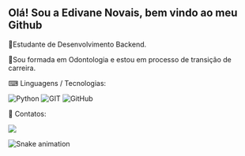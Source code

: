 ## Olá! Sou a Edivane Novais, bem vindo ao meu Github

📗Estudante de Desenvolvimento Backend.

📝Sou formada em Odontologia e estou em processo de transição de carreira.


⌨ Linguagens / Tecnologias:

![Python](https://img.shields.io/badge/Python-3776AB?style=for-the-badge&logo=python&logoColor=white)
![GIT](https://img.shields.io/badge/GIT-E44C30?style=for-the-badge&logo=git&logoColor=white)
![GitHub](https://img.shields.io/badge/GitHub-100000?style=for-the-badge&logo=github&logoColor=white)


📲 Contatos:

<a href="https://www.linkedin.com/in/edivane-novais/" target="_blank"><img src="https://img.shields.io/badge/-LinkedIn-%230077B5?style=for-the-badge&logo=linkedin&logoColor=white" target="_blank"></a> 
          
          
![Snake animation](https://github.com/edivanenovais/edivanenovais/blob/output/github-contribution-grid-snake.svg)
